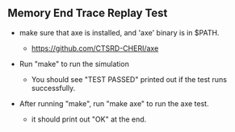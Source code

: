 ## Memory End Trace Replay Test

- make sure that axe is installed, and 'axe' binary is in $PATH.
  - https://github.com/CTSRD-CHERI/axe

- Run "make" to run the simulation
  - You should see "TEST PASSED" printed out if the test runs successfully.


- After running "make", run "make axe" to run the axe test. 
  - it should print out "OK" at the end.
